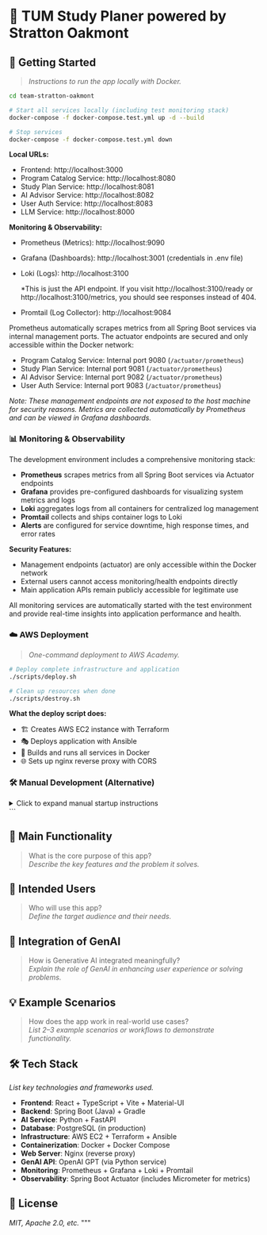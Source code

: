 # 📱 TUM Study Planer powered by Stratton Oakmont

## 🚀 Getting Started

> _Instructions to run the app locally with Docker._

```bash
cd team-stratton-oakmont

# Start all services locally (including test monitoring stack)
docker-compose -f docker-compose.test.yml up -d --build

# Stop services
docker-compose -f docker-compose.test.yml down
```

**Local URLs:**

- Frontend: http://localhost:3000
- Program Catalog Service: http://localhost:8080
- Study Plan Service: http://localhost:8081
- AI Advisor Service: http://localhost:8082
- User Auth Service: http://localhost:8083
- LLM Service: http://localhost:8000

**Monitoring & Observability:**

- Prometheus (Metrics): http://localhost:9090
- Grafana (Dashboards): http://localhost:3001 (credentials in .env file)
- Loki (Logs): http://localhost:3100

  \*This is just the API endpoint. If you visit http://localhost:3100/ready or http://localhost:3100/metrics, you should see responses instead of 404.

- Promtail (Log Collector): http://localhost:9084

Prometheus automatically scrapes metrics from all Spring Boot services via internal management ports. The actuator endpoints are secured and only accessible within the Docker network:

- Program Catalog Service: Internal port 9080 (`/actuator/prometheus`)
- Study Plan Service: Internal port 9081 (`/actuator/prometheus`)
- AI Advisor Service: Internal port 9082 (`/actuator/prometheus`)
- User Auth Service: Internal port 9083 (`/actuator/prometheus`)

_Note: These management endpoints are not exposed to the host machine for security reasons. Metrics are collected automatically by Prometheus and can be viewed in Grafana dashboards._

### 📊 Monitoring & Observability

The development environment includes a comprehensive monitoring stack:

- **Prometheus** scrapes metrics from all Spring Boot services via Actuator endpoints
- **Grafana** provides pre-configured dashboards for visualizing system metrics and logs
- **Loki** aggregates logs from all containers for centralized log management
- **Promtail** collects and ships container logs to Loki
- **Alerts** are configured for service downtime, high response times, and error rates

**Security Features:**

- Management endpoints (actuator) are only accessible within the Docker network
- External users cannot access monitoring/health endpoints directly
- Main application APIs remain publicly accessible for legitimate use

All monitoring services are automatically started with the test environment and provide real-time insights into application performance and health.

### ☁️ AWS Deployment

> _One-command deployment to AWS Academy._

```bash
# Deploy complete infrastructure and application
./scripts/deploy.sh

# Clean up resources when done
./scripts/destroy.sh
```

**What the deploy script does:**

- 🏗️ Creates AWS EC2 instance with Terraform
- 🎭 Deploys application with Ansible
- 🐳 Builds and runs all services in Docker
- 🌐 Sets up nginx reverse proxy with CORS

### 🛠️ Manual Development (Alternative)

<details>
<summary>Click to expand manual startup instructions</summary>

How to start the frontend:

```bash
# start frontend (localhost:3000)
cd client
npm install
npm run dev
```

How to start the server:

```bash
# start program-catalog-service (localhost:8080)
cd server
./gradlew :program-catalog-service:bootRun
```

New terminal window:

```bash
# start study-plan-service (localhost:8081)
cd server
./gradlew :study-plan-service:bootRun
```

New terminal window:

```bash
# start ai-advisor-service (localhost:8082)
cd server
./gradlew :ai-advisor-service:bootRun
```

New terminal window:

```bash
# start user-auth-service (localhost:8083)
cd server
./gradlew :user-auth-service:bootRun
```

New terminal window:

```bash
# start llm-service (localhost:8000)
cd llm-service
pip install -r requirements.txt
python app.py
```

</details>
```

## 🧩 Main Functionality

> What is the core purpose of this app?  
> _Describe the key features and the problem it solves._

## 🎯 Intended Users

> Who will use this app?  
> _Define the target audience and their needs._

## 🤖 Integration of GenAI

> How is Generative AI integrated meaningfully?  
> _Explain the role of GenAI in enhancing user experience or solving problems._

## 💡 Example Scenarios

> How does the app work in real-world use cases?  
> _List 2–3 example scenarios or workflows to demonstrate functionality._

## 🛠 Tech Stack

_List key technologies and frameworks used._

- **Frontend**: React + TypeScript + Vite + Material-UI
- **Backend**: Spring Boot (Java) + Gradle
- **AI Service**: Python + FastAPI
- **Database**: PostgreSQL (in production)
- **Infrastructure**: AWS EC2 + Terraform + Ansible
- **Containerization**: Docker + Docker Compose
- **Web Server**: Nginx (reverse proxy)
- **GenAI API**: OpenAI GPT (via Python service)
- **Monitoring**: Prometheus + Grafana + Loki + Promtail
- **Observability**: Spring Boot Actuator (includes Micrometer for metrics)

## 📄 License

_MIT, Apache 2.0, etc._
"""
